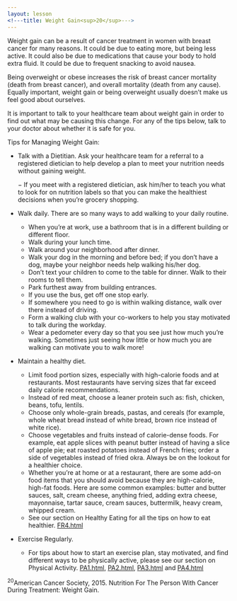 ```yaml
---
layout: lesson
<!---title: Weight Gain<sup>20</sup>--->
---
```


Weight gain can be a result of cancer treatment in women with breast cancer for many reasons. It could be due to eating more, but being less active. It could also be due to medications that cause your body to hold extra fluid. It could be due to frequent snacking to avoid nausea. 

Being overweight or obese increases the risk of breast cancer mortality (death from breast cancer), and overall mortality (death from any cause). Equally important, weight gain or being overweight usually doesn’t make us feel good about ourselves.

It is important to talk to your healthcare team about weight gain in order to find out what may be causing this change. For any of the tips below, talk to your doctor about whether it is safe for you.

Tips for Managing Weight Gain:

* Talk with a Dietitian. Ask your healthcare team for a referral to a registered dietician to help develop a plan to meet your nutrition needs without gaining weight.

	− If you meet with a registered dietician, ask him/her to teach you what to look for on nutrition labels so that you can make the healthiest decisions when you’re grocery shopping.

* Walk daily. There are so many ways to add walking to your daily routine. 
	- When you’re at work, use a bathroom that is in a different building or different floor.
	- Walk during your lunch time.
	- Walk around your neighborhood after dinner.
	- Walk your dog in the morning and before bed; if you don’t have a dog, maybe your neighbor needs help walking his/her dog.
	- Don’t text your children to come to the table for dinner. Walk to their rooms to tell them.
	- Park furthest away from building entrances.
	- If you use the bus, get off one stop early.
	- If somewhere you need to go is within walking distance, walk over there instead of driving.
	- Form a walking club with your co-workers to help you stay motivated to talk during the workday.
	- Wear a pedometer every day so that you see just how much you’re walking. Sometimes just seeing how little or how much you are walking can motivate you to walk more!

* Maintain a healthy diet. 

	- Limit food portion sizes, especially with high-calorie foods and at restaurants. Most restaurants have serving sizes that far exceed daily calorie recommendations.
	- Instead of red meat, choose a leaner protein such as: fish, chicken, beans, tofu, lentils.
	- Choose only whole-grain breads, pastas, and cereals (for example, whole wheat bread instead of white bread, brown rice instead of white rice).
	- Choose vegetables and fruits instead of calorie-dense foods. For example, eat apple slices with peanut butter instead of having a slice of apple pie; eat roasted potatoes instead of French fries; order a side of vegetables instead of fried okra. Always be on the lookout for a healthier choice.
	- Whether you’re at home or at a restaurant, there are some add-on food items that you should avoid because they are high-calorie, high-fat foods. Here are some common examples: butter and butter sauces, salt, cream cheese, anything fried, adding extra cheese, mayonnaise, tartar sauce, cream sauces, buttermilk, heavy cream, whipped cream.
	- See our section on Healthy Eating for all the tips on how to eat healthier. [FR4.html](/FR4/index.html)

* Exercise Regularly.

	- For tips about how to start an exercise plan, stay motivated, and find different ways to be physically active, please see our section on Physical Activity. [PA1.html](/PA1/index.html), [PA2.html](/PA2/index.html), [PA3.html](/PA3/index.html) and [PA4.html](/PA4/index.html)

<sup>20</sup>American Cancer Society, 2015. Nutrition For The Person With Cancer During Treatment: Weight Gain.	
